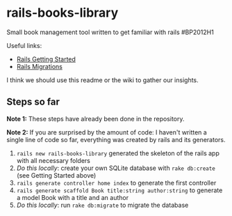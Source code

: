 # rails-books-library

Small book management tool written to get familiar with rails #BP2012H1

Useful links:
* [Rails Getting Started](http://guides.rubyonrails.org/getting_started.html)
* [Rails Migrations](http://guides.rubyonrails.org/migrations.html)

I think we should use this readme or the wiki to gather our insights.

## Steps so far
**Note 1:** These steps have already been done in the repository.

**Note 2:** If you are surprised by the amount of code: I haven't written a single line of code so far,
everything was created by rails and its generators.

1. `rails new rails-books-library` generated the skeleton of the rails app with all necessary folders
2. *Do this locally*: create your own SQLite database with `rake db:create` (see Getting Started above)
3. `rails generate controller home index` to generate the first controller
4. `rails generate scaffold Book title:string author:string` to generate a model Book with a title and an author
5. *Do this locally*: run `rake db:migrate` to migrate the database
